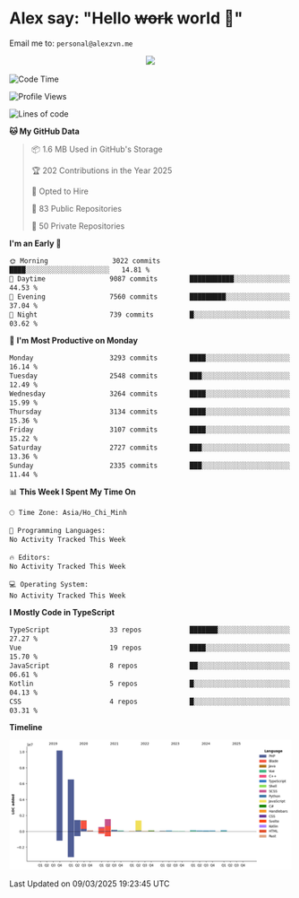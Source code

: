 # Alex say: "Hello ~~work~~ world 🐾"
Email me to: `personal@alexzvn.me`


<p align=center>
  <a href="https://skillicons.dev">
    <img src="https://skillicons.dev/icons?i=ts,js,php,nodejs,bun,vue,nuxt,react,svelte,tauri,laravel,rust,mongodb,docker,electron,redis,rabbitmq,tailwind,git,cloudflare,elysia,mysql,nginx,rollupjs,sentry,ubuntu,yarn,html,css,vite" />
  </a>
</p>

<!--START_SECTION:waka-->
![Code Time](http://img.shields.io/badge/Code%20Time-1%2C066%20hrs%2055%20mins-blue)

![Profile Views](http://img.shields.io/badge/Profile%20Views-0-blue)

![Lines of code](https://img.shields.io/badge/From%20Hello%20World%20I%27ve%20Written-23.8%20million%20lines%20of%20code-blue)

**🐱 My GitHub Data** 

> 📦 1.6 MB Used in GitHub's Storage 
 > 
> 🏆 202 Contributions in the Year 2025
 > 
> 💼 Opted to Hire
 > 
> 📜 83 Public Repositories 
 > 
> 🔑 50 Private Repositories 
 > 
**I'm an Early 🐤** 

```text
🌞 Morning                3022 commits        ████░░░░░░░░░░░░░░░░░░░░░   14.81 % 
🌆 Daytime                9087 commits        ███████████░░░░░░░░░░░░░░   44.53 % 
🌃 Evening                7560 commits        █████████░░░░░░░░░░░░░░░░   37.04 % 
🌙 Night                  739 commits         █░░░░░░░░░░░░░░░░░░░░░░░░   03.62 % 
```
📅 **I'm Most Productive on Monday** 

```text
Monday                   3293 commits        ████░░░░░░░░░░░░░░░░░░░░░   16.14 % 
Tuesday                  2548 commits        ███░░░░░░░░░░░░░░░░░░░░░░   12.49 % 
Wednesday                3264 commits        ████░░░░░░░░░░░░░░░░░░░░░   15.99 % 
Thursday                 3134 commits        ████░░░░░░░░░░░░░░░░░░░░░   15.36 % 
Friday                   3107 commits        ████░░░░░░░░░░░░░░░░░░░░░   15.22 % 
Saturday                 2727 commits        ███░░░░░░░░░░░░░░░░░░░░░░   13.36 % 
Sunday                   2335 commits        ███░░░░░░░░░░░░░░░░░░░░░░   11.44 % 
```


📊 **This Week I Spent My Time On** 

```text
🕑︎ Time Zone: Asia/Ho_Chi_Minh

💬 Programming Languages: 
No Activity Tracked This Week

🔥 Editors: 
No Activity Tracked This Week

💻 Operating System: 
No Activity Tracked This Week
```

**I Mostly Code in TypeScript** 

```text
TypeScript               33 repos            ███████░░░░░░░░░░░░░░░░░░   27.27 % 
Vue                      19 repos            ████░░░░░░░░░░░░░░░░░░░░░   15.70 % 
JavaScript               8 repos             ██░░░░░░░░░░░░░░░░░░░░░░░   06.61 % 
Kotlin                   5 repos             █░░░░░░░░░░░░░░░░░░░░░░░░   04.13 % 
CSS                      4 repos             █░░░░░░░░░░░░░░░░░░░░░░░░   03.31 % 
```



**Timeline**

![Lines of Code chart](https://raw.githubusercontent.com/alexzvn/alexzvn/main/assets/bar_graph.png)


 Last Updated on 09/03/2025 19:23:45 UTC
<!--END_SECTION:waka-->
